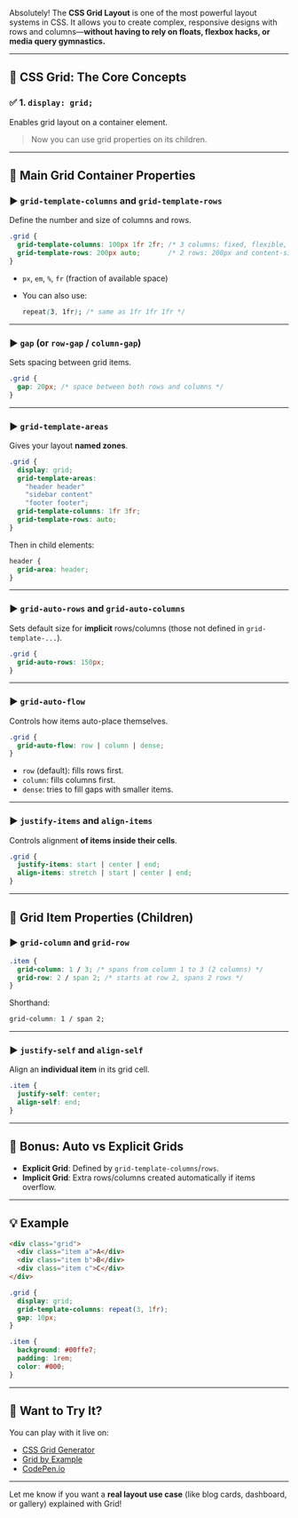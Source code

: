 Absolutely! The **CSS Grid Layout** is one of the most powerful layout systems in CSS. It allows you to create complex, responsive designs with rows and columns—**without having to rely on floats, flexbox hacks, or media query gymnastics.**

---

## 🔢 CSS Grid: The Core Concepts

### ✅ 1. `display: grid;`

Enables grid layout on a container element.

> Now you can use grid properties on its children.

---

## 🔧 Main Grid Container Properties

### ▶️ `grid-template-columns` and `grid-template-rows`

Define the number and size of columns and rows.

```css
.grid {
  grid-template-columns: 100px 1fr 2fr; /* 3 columns: fixed, flexible, more flexible */
  grid-template-rows: 200px auto;       /* 2 rows: 200px and content-sized */
}
```

* `px`, `em`, `%`, `fr` (fraction of available space)
* You can also use:

  ```css
  repeat(3, 1fr); /* same as 1fr 1fr 1fr */
  ```

---

### ▶️ `gap` (or `row-gap` / `column-gap`)

Sets spacing between grid items.

```css
.grid {
  gap: 20px; /* space between both rows and columns */
}
```

---

### ▶️ `grid-template-areas`

Gives your layout **named zones**.

```css
.grid {
  display: grid;
  grid-template-areas:
    "header header"
    "sidebar content"
    "footer footer";
  grid-template-columns: 1fr 3fr;
  grid-template-rows: auto;
}
```

Then in child elements:

```css
header {
  grid-area: header;
}
```

---

### ▶️ `grid-auto-rows` and `grid-auto-columns`

Sets default size for **implicit** rows/columns (those not defined in `grid-template-...`).

```css
.grid {
  grid-auto-rows: 150px;
}
```

---

### ▶️ `grid-auto-flow`

Controls how items auto-place themselves.

```css
.grid {
  grid-auto-flow: row | column | dense;
}
```

* `row` (default): fills rows first.
* `column`: fills columns first.
* `dense`: tries to fill gaps with smaller items.

---

### ▶️ `justify-items` and `align-items`

Controls alignment **of items inside their cells**.

```css
.grid {
  justify-items: start | center | end;
  align-items: stretch | start | center | end;
}
```

---

## 🔧 Grid Item Properties (Children)

### ▶️ `grid-column` and `grid-row`

```css
.item {
  grid-column: 1 / 3; /* spans from column 1 to 3 (2 columns) */
  grid-row: 2 / span 2; /* starts at row 2, spans 2 rows */
}
```

Shorthand:

```css
grid-column: 1 / span 2;
```

---

### ▶️ `justify-self` and `align-self`

Align an **individual item** in its grid cell.

```css
.item {
  justify-self: center;
  align-self: end;
}
```

---

## 🧠 Bonus: Auto vs Explicit Grids

* **Explicit Grid**: Defined by `grid-template-columns`/`rows`.
* **Implicit Grid**: Extra rows/columns created automatically if items overflow.

---

## 💡 Example

```html
<div class="grid">
  <div class="item a">A</div>
  <div class="item b">B</div>
  <div class="item c">C</div>
</div>
```

```css
.grid {
  display: grid;
  grid-template-columns: repeat(3, 1fr);
  gap: 10px;
}

.item {
  background: #00ffe7;
  padding: 1rem;
  color: #000;
}
```

---

## 🧪 Want to Try It?

You can play with it live on:

* [CSS Grid Generator](https://cssgrid-generator.netlify.app/)
* [Grid by Example](https://gridbyexample.com/examples/)
* [CodePen.io](https://codepen.io/)

---

Let me know if you want a **real layout use case** (like blog cards, dashboard, or gallery) explained with Grid!
